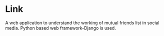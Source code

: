 # Link
A web application to understand the working of mutual friends list in social media. Python based web framework-Django is used.

